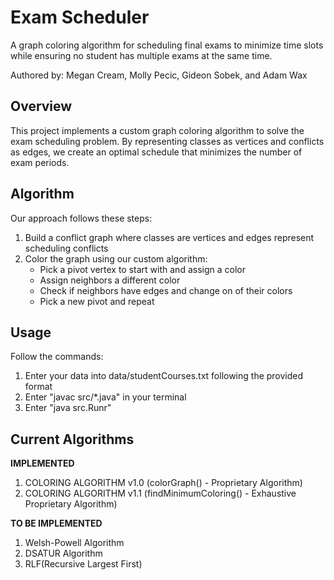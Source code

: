 # Exam Scheduler

A graph coloring algorithm for scheduling final exams to minimize time slots while ensuring no student has multiple exams at the same time.

Authored by: Megan Cream, Molly Pecic, Gideon Sobek, and Adam Wax

## Overview

This project implements a custom graph coloring algorithm to solve the exam scheduling problem. By representing classes as vertices and conflicts as edges, we create an optimal schedule that minimizes the number of exam periods.

## Algorithm

Our approach follows these steps:

1. Build a conflict graph where classes are vertices and edges represent scheduling conflicts
2. Color the graph using our custom algorithm:
   - Pick a pivot vertex to start with and assign a color
   - Assign neighbors a different color
   - Check if neighbors have edges and change on of their colors
   - Pick a new pivot and repeat

## Usage

Follow the commands:

1. Enter your data into data/studentCourses.txt following the provided format
2. Enter "javac src/\*.java" in your terminal
3. Enter "java src.Runr"

## Current Algorithms

**IMPLEMENTED**

1. COLORING ALGORITHM v1.0 (colorGraph() - Proprietary Algorithm)
2. COLORING ALGORITHM v1.1 (findMinimumColoring() - Exhaustive Proprietary Algorithm)

**TO BE IMPLEMENTED**

1. Welsh-Powell Algorithm
2. DSATUR Algorithm
3. RLF(Recursive Largest First)
